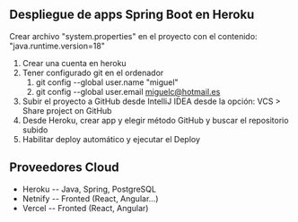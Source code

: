 ## Despliegue de apps Spring Boot en Heroku

Crear archivo "system.properties" en el proyecto con el contenido: "java.runtime.version=18"
1. Crear una cuenta en heroku
2. Tener configurado git en el ordenador
   1. git config --global user.name "miguel"
   2. git config --global user.email miguelc@hotmail.es
3. Subir el proyecto a GitHub desde IntelliJ IDEA desde la opción: VCS > Share project on GitHub
4. Desde Heroku, crear app y elegir método GitHub y buscar el repositorio subido
5. Habilitar deploy automático y ejecutar el Deploy

## Proveedores Cloud

* Heroku -- Java, Spring, PostgreSQL
* Netnify -- Fronted (React, Angular...)
* Vercel -- Fronted (React, Angular)

